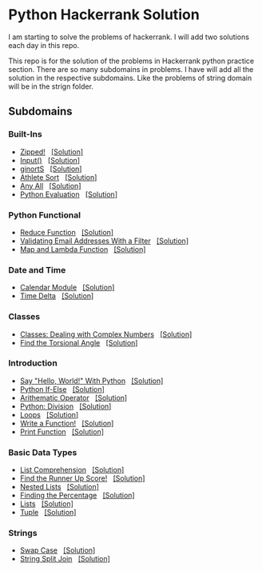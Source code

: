 # Python Hackerrank Solution
I am starting to solve the problems of hackerrank. I will add two solutions each day in this repo.

This repo is for the solution of the problems in Hackerrank python practice section. There are so many subdomains in problems. I have will add all the solution in the respective subdomains. Like the problems of string domain will be in the strign folder.

## Subdomains

### Built-Ins
- [Zipped!](https://www.hackerrank.com/challenges/zipped/problem)&nbsp;&nbsp;&nbsp;[[Solution]](https://github.com/Mohitbishukarma/Hackerrank-Python-Solution-/blob/main/Built-Ins/zipped.py)
- [Input()](https://www.hackerrank.com/challenges/input/problem)&nbsp;&nbsp;&nbsp;[[Solution]](https://github.com/Mohitbishukarma/Hackerrank-Python-Solution-/blob/main/Built-Ins/input_f.py)
- [ginortS](https://www.hackerrank.com/challenges/ginorts/problem)&nbsp;&nbsp;&nbsp;[[Solution]](https://github.com/Mohitbishukarma/Hackerrank-Python-Solution-/blob/main/Built-Ins/ginortS.py)
- [Athlete Sort](https://www.hackerrank.com/challenges/python-sort-sort/problem)&nbsp;&nbsp;&nbsp;[[Solution]](https://github.com/Mohitbishukarma/Hackerrank-Python-Solution-/blob/main/Built-Ins/athlete_sort.py)
- [Any All](https://www.hackerrank.com/challenges/any-or-all)&nbsp;&nbsp;&nbsp;[[Solution]](https://github.com/Mohitbishukarma/Hackerrank-Python-Solution-/blob/main/Built-Ins/any_all.py)
- [Python Evaluation](https://www.hackerrank.com/challenges/python-eval?isFullScreen=true)&nbsp;&nbsp;&nbsp;[[Solution]](https://github.com/Mohitbishukarma/Hackerrank-Python-Solution-/blob/main/Built-Ins/python_evalution.py)

### Python Functional
- [Reduce Function](https://www.hackerrank.com/challenges/reduce-function?isFullScreen=true)&nbsp;&nbsp;&nbsp;[[Solution]](https://github.com/Mohitbishukarma/Hackerrank-Python-Solution-/blob/main/Python%20Functional/reduce_function.py)
- [Validating Email Addresses With a Filter](https://www.hackerrank.com/challenges/validate-list-of-email-address-with-filter?isFullScreen=true)&nbsp;&nbsp;&nbsp;[[Solution]](https://github.com/Mohitbishukarma/Hackerrank-Python-Solution-/blob/main/Python%20Functional/validating_email_address_with_filter.py)
- [Map and Lambda Function](https://www.hackerrank.com/challenges/map-and-lambda-expression/problem)&nbsp;&nbsp;&nbsp;[[Solution]](https://github.com/Mohitbishukarma/Hackerrank-Python-Solution-/blob/main/Python%20Functional/map_and_lambda_function.py)

### Date and Time
- [Calendar Module](https://www.hackerrank.com/challenges/calendar-module/problem)&nbsp;&nbsp;&nbsp;[[Solution]](https://github.com/Mohitbishukarma/Hackerrank-Python-Solution-/blob/main/Date%20and%20Time/calendar_module.py)
- [Time Delta](https://www.hackerrank.com/challenges/python-time-delta?isFullScreen=true)&nbsp;&nbsp;&nbsp;[[Solution]](https://github.com/Mohitbishukarma/Hackerrank-Python-Solution-/blob/main/Date%20and%20Time/time_delta.py)

### Classes
- [Classes: Dealing with Complex Numbers](https://www.hackerrank.com/challenges/class-1-dealing-with-complex-numbers/problem)&nbsp;&nbsp;&nbsp;[[Solution]](https://github.com/Mohitbishukarma/Hackerrank-Python-Solution-/blob/main/Classes/dealing_with_complex_numbers.py)
- [Find the Torsional Angle](https://www.hackerrank.com/challenges/class-2-find-the-torsional-angle/problem)&nbsp;&nbsp;&nbsp;[[Solution]](https://github.com/Mohitbishukarma/Hackerrank-Python-Solution-/blob/main/Classes/find_the_torsional_angle.py)

### Introduction
- [Say "Hello, World!" With Python](https://www.hackerrank.com/challenges/py-hello-world?isFullScreen=true)&nbsp;&nbsp;&nbsp;[[Solution]](https://github.com/Mohitbishukarma/Hackerrank-Python-Solution-/blob/main/Introduction/say_hello_world%20_with_python.py)
- [Python If-Else](https://www.hackerrank.com/challenges/py-if-else/problem?isFullScreen=true)&nbsp;&nbsp;&nbsp;[[Solution]](https://github.com/Mohitbishukarma/Hackerrank-Python-Solution-/blob/main/Introduction/python_if_else.py)
- [Arithematic Operator](https://www.hackerrank.com/challenges/python-arithmetic-operators/problem)&nbsp;&nbsp;&nbsp;[[Solution]](https://github.com/Mohitbishukarma/Hackerrank-Python-Solution-/blob/main/Introduction/arithematic_operator.py)
- [Python: Division](https://www.hackerrank.com/challenges/python-division/problem)&nbsp;&nbsp;&nbsp;[[Solution]](https://github.com/Mohitbishukarma/Hackerrank-Python-Solution-/blob/main/Introduction/python_division.py)
- [Loops](https://www.hackerrank.com/challenges/python-loops/problem)&nbsp;&nbsp;&nbsp;[[Solution]](https://github.com/Mohitbishukarma/Hackerrank-Python-Solution-/blob/main/Introduction/loops.py)
- [Write a Function!](https://www.hackerrank.com/challenges/write-a-function/problem)&nbsp;&nbsp;&nbsp;[[Solution]](https://github.com/Mohitbishukarma/Hackerrank-Python-Solution-/blob/main/Introduction/write_a_function.py)
- [Print Function](https://www.hackerrank.com/challenges/python-print/problem)&nbsp;&nbsp;&nbsp;[[Solution]](https://github.com/Mohitbishukarma/Hackerrank-Python-Solution-/blob/main/Introduction/print_function.py)

### Basic Data Types
- [List Comprehension](https://www.hackerrank.com/challenges/list-comprehensions/problem)&nbsp;&nbsp;&nbsp;[[Solution]](https://github.com/Mohitbishukarma/Hackerrank-Python-Solution-/blob/main/Basic%20Data%20Types/list_comprehension.py)
- [Find the Runner Up Score!](https://www.hackerrank.com/challenges/find-second-maximum-number-in-a-list/problem)&nbsp;&nbsp;&nbsp;[[Solution]](https://github.com/Mohitbishukarma/Hackerrank-Python-Solution-/blob/main/Basic%20Data%20Types/find_the_runner_up_score.py)
- [Nested Lists](https://www.hackerrank.com/challenges/nested-list/problem)&nbsp;&nbsp;&nbsp;[[Solution]](https://github.com/Mohitbishukarma/Hackerrank-Python-Solution-/blob/main/Basic%20Data%20Types/nested_lists.py)
- [Finding the Percentage](https://www.hackerrank.com/challenges/finding-the-percentage?isFullScreen=true)&nbsp;&nbsp;&nbsp;[[Solution]](https://github.com/Mohitbishukarma/Hackerrank-Python-Solution-/blob/main/Basic%20Data%20Types/finding_the_percentage.py)
- [Lists](https://www.hackerrank.com/challenges/python-lists?isFullScreen=true)&nbsp;&nbsp;&nbsp;[[Solution]](https://github.com/Mohitbishukarma/Hackerrank-Python-Solution-/blob/main/Basic%20Data%20Types/lists.py)
- [Tuple](https://www.hackerrank.com/challenges/python-tuples?isFullScreen=true)&nbsp;&nbsp;&nbsp;[[Solution]](https://github.com/Mohitbishukarma/Hackerrank-Python-Solution-/blob/main/Basic%20Data%20Types/tuple.py)

### Strings
- [Swap Case](https://www.hackerrank.com/challenges/swap-case?isFullScreen=true)&nbsp;&nbsp;&nbsp;[[Solution]](https://github.com/Mohitbishukarma/Hackerrank-Python-Solution-/blob/main/Strings/swap_case.py)
- [String Split Join](https://www.hackerrank.com/challenges/python-string-split-and-join?isFullScreen=true)&nbsp;&nbsp;&nbsp;[[Solution]](https://github.com/Mohitbishukarma/Hackerrank-Python-Solution-/blob/main/Strings/split_join.py)